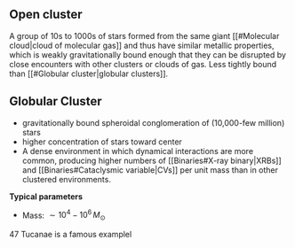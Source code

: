 ## Open cluster
A group of 10s to 1000s of stars formed from the same giant [[#Molecular cloud|cloud of molecular gas]] and thus have similar metallic properties, which is weakly gravitationally bound enough that they can be disrupted by close encounters with other clusters or clouds of gas. Less tightly bound than [[#Globular cluster|globular clusters]]. 


## Globular Cluster
- gravitationally bound spheroidal conglomeration of (10,000-few million) stars 
- higher concentration of stars toward center
- A dense environment in which dynamical interactions are more common, producing higher numbers of [[Binaries#X-ray binary|XRBs]] and [[Binaries#Cataclysmic variable|CVs]] per unit mass than in other clustered environments.

**Typical parameters**
- Mass: $\sim 10^4-10^6\,M_\odot$ 

47 Tucanae is a famous examplel
